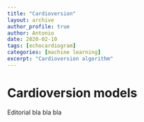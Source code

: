 ```yaml
---
title: "Cardioversion"
layout: archive
author_profile: true
author: Antonio
date: 2020-02-10
tags: [echocardiogram]
categories: [machine learning]
excerpt: "Cardioversion algorithm"
---
```

# Cardioversion models

Editorial bla bla bla